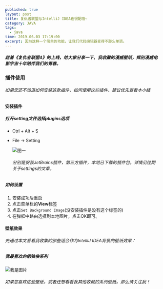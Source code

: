 ```yaml
---
published: true
layout: post
title: 复仇者联盟与IntelliJ IDEA也很配哦~
category: JAVA
tags: 
  - java
time: 2019.06.03 17:19:00
excerpt: 因为这样一个简单的功能，让我们代码编辑器变得不那么单调。
---
```


##### 趁着《复仇者联盟4》的上线，给大家分享一下，我收藏的漫威壁纸，挥别漫威电影宇宙十年陪伴我们的青春。

<!-- more -->

### 插件使用

###### 如果您还不知道如何安装这款插件，如何使用这些插件，建议优先查看本小结

#### 安装插件

##### 打开setting文件选择plugins选项

* Ctrl + Alt + S

* File -> Setting

  ![图一](http://blog.didispace.com/images/pasted-212.png)

  ###### 分别是安装JetBrains插件，第三方插件，本地已下载的插件包。详情见往期关于settings的文章。

##### 如何设置

1. 安装成功后重启
2. 点击菜单栏的**View**标签
3. 点击`Set Background Image`(没安装插件是没有这个标签的)
4. 在弹框中路由选择到本地图片，点击OK即可。

#### 壁纸效果

###### 先通过本文看看我收集的那些适合作为IntelliJ IDEA背景的壁纸效果：

##### 我最喜欢的钢铁侠系列

![我是图片](http://blog.didispace.com/images/pasted-223.png)



###### 如果您喜欢这些壁纸，或者还想看看我其他收藏的系列壁纸。那么请关注我！

